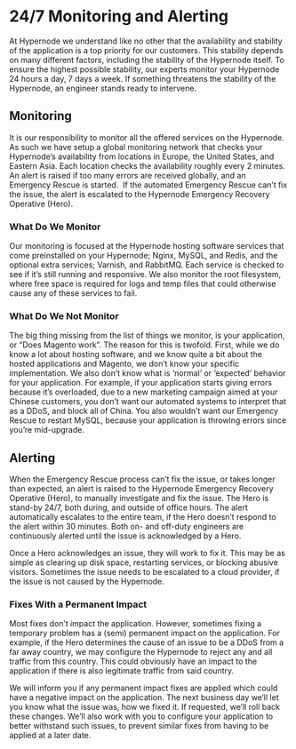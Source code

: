 <!-- source: https://support.hypernode.com/en/about/support/24-7-monitoring-and-alerting/ -->
# 24/7 Monitoring and Alerting

At Hypernode we understand like no other that the availability and stability of the application is a top priority for our customers. This stability depends on many different factors, including the stability of the Hypernode itself. To ensure the highest possible stability, our experts monitor your Hypernode 24 hours a day, 7 days a week. If something threatens the stability of the Hypernode, an engineer stands ready to intervene.


Monitoring
----------

It is our responsibility to monitor all the offered services on the Hypernode. As such we have setup a global monitoring network that checks your Hypernode’s availability from locations in Europe, the United States, and Eastern Asia. Each location checks the availability roughly every 2 minutes. An alert is raised if too many errors are received globally, and an Emergency Rescue is started.  If the automated Emergency Rescue can’t fix the issue, the alert is escalated to the Hypernode Emergency Recovery Operative (Hero).

### What Do We Monitor

Our monitoring is focused at the Hypernode hosting software services that come preinstalled on your Hypernode; Nginx, MySQL, and Redis, and the optional extra services; Varnish, and RabbitMQ. Each service is checked to see if it’s still running and responsive. We also monitor the root filesystem, where free space is required for logs and temp files that could otherwise cause any of these services to fail.

### What Do We Not Monitor

The big thing missing from the list of things we monitor, is your application, or “Does Magento work”. The reason for this is twofold. First, while we do know a lot about hosting software, and we know quite a bit about the hosted applications and Magento, we don’t know your specific implementation. We also don’t know what is ‘normal’ or ‘expected’ behavior for your application. For example, if your application starts giving errors because it’s overloaded, due to a new marketing campaign aimed at your Chinese customers, you don’t want our automated systems to interpret that as a DDoS, and block all of China. You also wouldn’t want our Emergency Rescue to restart MySQL, because your application is throwing errors since you’re mid-upgrade.

Alerting
--------

When the Emergency Rescue process can’t fix the issue, or takes longer than expected, an alert is raised to the Hypernode Emergency Recovery Operative (Hero), to manually investigate and fix the issue. The Hero is stand-by 24/7, both during, and outside of office hours. The alert automatically escalates to the entire team, if the Hero doesn’t respond to the alert within 30 minutes. Both on- and off-duty engineers are continuously alerted until the issue is acknowledged by a Hero.

Once a Hero acknowledges an issue, they will work to fix it. This may be as simple as clearing up disk space, restarting services, or blocking abusive visitors. Sometimes the issue needs to be escalated to a cloud provider, if the issue is not caused by the Hypernode.

### Fixes With a Permanent Impact

Most fixes don’t impact the application. However, sometimes fixing a temporary problem has a (semi) permanent impact on the application. For example, if the Hero determines the cause of an issue to be a DDoS from a far away country, we may configure the Hypernode to reject any and all traffic from this country. This could obviously have an impact to the application if there is also legitimate traffic from said country.

We will inform you if any permanent impact fixes are applied which could have a negative impact on the application. The next business day we’ll let you know what the issue was, how we fixed it. If requested, we’ll roll back these changes. We’ll also work with you to configure your application to better withstand such issues, to prevent similar fixes from having to be applied at a later date.
